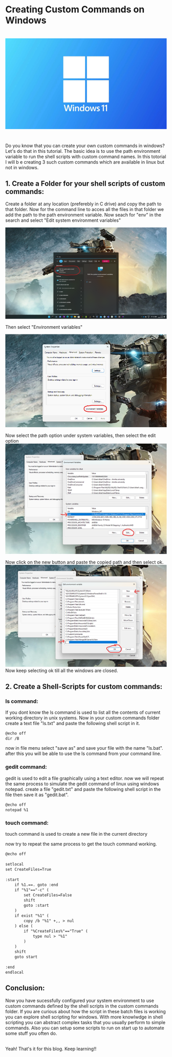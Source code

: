 # Creating Custom Commands on Windows
# ![Alt text](./win11.png "Windows")

<br>
Do you know that you can create your own custom commands in windows? Let's do that in this tutorial. The basic idea is to use the path environment variable to run the shell scripts with custom command names. In this totorial I will b e creating 3 such custom commands which are available in linux but not in windows.

<br>

## 1. Create a Folder for your shell scripts of custom commands:

Create a folder at any location (preferebly in C drive) and copy the path to that folder. Now for the command line to acces all the files in that folder we add the path to the path environment variable. Now seach for "env" in the search and select "Edit system environment variables"

![Alt text](./p1.png "Windows")

Then select "Environment variables"

![Alt text](./p2.png "Windows")

Now select the path option under system variables, then select the edit option
![Alt text](./p3.png "Windows")

Now click on the new button and paste the copied path and then select ok.
![Alt text](./p4.png "Windows")
Now keep selecting ok till all the windows are closed.

## 2. Create a Shell-Scripts for custom commands:

### ls command:
If you dont know the ls command is used to list all the contents of current working directory in unix systems.
Now in your custom commands folder create a text file "ls.txt" and paste the following shell script in it.

```
@echo off
dir /B
```

now in file menu select "save as" and save your file with the name "ls.bat". after this you will be able to use the ls command from your command line.

### gedit command:
gedit is used to edit a file graphically using a text editor.
now we will repeat the same process to simulate the gedit command of linux using windows notepad. create a file "gedit.txt" and paste the following shell script in the file then save it as "gedit.bat". 

```
@echo off
notepad %1
```


### touch command:
touch command is used to create a new file in the current directory

now try to repeat the same process to get the touch command working.
```
@echo off

setlocal
set CreateFiles=True
 
:start
    if %1.==. goto :end
    if "%1"=="-c" (
        set CreateFiles=False
        shift
        goto :start
    )
    if exist "%1" (
        copy /b "%1" +,, > nul
    ) else (
        if "%CreateFiles%"=="True" (
            type nul > "%1" 
        )       
    )
    shift
    goto start
 
:end
endlocal
```

## Conclusion:
Now you have sucessfully configured your system environment to use custom commands defined by the shell scripts in the custom commands folder. If you are curious about how the script in these batch files is working you can explore shell scripting for windows. With more knowlwdge in shell scripting you can abstract complex tasks that you usually perform to simple commands. Also you can setup some scripts to run on start up to automate some stuff you often do.

<br>
Yeah! That's it for this blog. Keep learning!!